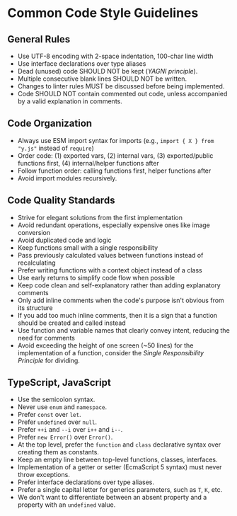 # Common Code Style Guidelines

## General Rules

- Use UTF-8 encoding with 2-space indentation, 100-char line width
- Use interface declarations over type aliases
- Dead (unused) code SHOULD NOT be kept (_YAGNI principle_).
- Multiple consecutive blank lines SHOULD NOT be written.
- Changes to linter rules MUST be discussed before being implemented.
- Code SHOULD NOT contain commented out code, unless accompanied by a valid explanation in comments.

## Code Organization

- Always use ESM import syntax for imports (e.g., `import { X } from "y.js"` instead of `require`)
- Order code: (1) exported vars, (2) internal vars, (3) exported/public functions first, (4) internal/helper functions after
- Follow function order: calling functions first, helper functions after
- Avoid import modules recursively.

## Code Quality Standards

- Strive for elegant solutions from the first implementation
- Avoid redundant operations, especially expensive ones like image conversion
- Avoid duplicated code and logic
- Keep functions small with a single responsibility
- Pass previously calculated values between functions instead of recalculating
- Prefer writing functions with a context object instead of a class
- Use early returns to simplify code flow when possible
- Keep code clean and self-explanatory rather than adding explanatory comments
- Only add inline comments when the code's purpose isn't obvious from its structure
- If you add too much inline comments, then it is a sign that a function should be created and called instead
- Use function and variable names that clearly convey intent, reducing the need for comments
- Avoid exceeding the height of one screen (~50 lines) for the implementation of a function, consider the _Single Responsibility Principle_ for dividing.

## TypeScript, JavaScript

- Use the semicolon syntax.
- Never use `enum` and `namespace`.
- Prefer `const` over `let`.
- Prefer `undefined` over `null`.
- Prefer `++i` and `--i` over `i++` and `i--`.
- Prefer `new Error()` over `Error()`.
- At the top level, prefer the `function` and `class` declarative syntax over creating them as constants.
- Keep an empty line between top-level functions, classes, interfaces.
- Implementation of a getter or setter (EcmaScript 5 syntax) must never throw exceptions.
- Prefer interface declarations over type aliases.
- Prefer a single capital letter for generics parameters, such as `T`, `K`, etc.
- We don't want to differentiate between an absent property and a property with an `undefined` value.
